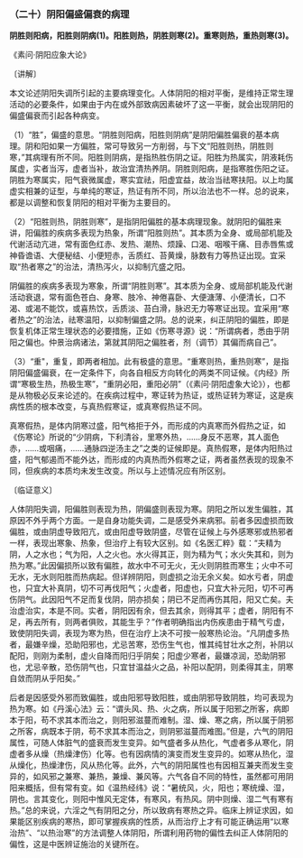 ### （二十）阴阳偏盛偏衰的病理

**阴胜则阳病，阳胜则阴病(1)。阳胜则热，阴胜则寒(2)。重寒则热，重热则寒(3)。**

《素问·阴阳应象大论》

〔讲解〕

本文论述阴阳失调所引起的主要病理变化。人体阴阳的相对平衡，是维持正常生理活动的必要条件，如果由于内在或外部致病因素破坏了这一平衡，就会出现阴阳的偏盛偏衰而引起各种病变。

（1）“胜”，偏盛的意思。“阴胜则阳病，阳胜则阴病”是阴阳偏胜偏衰的基本病理。阴和阳如果一方偏胜，常可导致另一方削弱，与下文“阳胜则热，阴胜则寒，”其病理有所不同。阳胜则阴病，是指热胜伤阴之证。阳胜为热属实，阴液耗伤属虚，实者当泻，虚者当补，故治宜清热养阴。阴胜则阳病，是指寒胜伤阳之证。阴胜为寒属实，阳气衰微属虚，寒实宜祛，阳虚宜益，故治当祛寒扶阳。以上均属虚实相兼的证型，与单纯的寒证，热证有所不同，所以治法也不一样。总的说来，都是以调整和恢复阴阳的相对平衡为主要目的。

（2）“阳胜则热，阴胜则寒”，是指阴阳偏胜的基本病理现象。就阴阳的偏胜来讲，阳偏胜的疾病多表现为热象，所谓“阳胜则热”。其本质为全身、或局部机能及代谢活动亢进，常有面色红赤、发热、潮热、烦躁、口渴、咽喉干痛、目赤唇焦或神昏谵语、大便秘结、小便短赤，舌质红、苔黄燥，脉数有力等热证出现。宜采取“热者寒之”的治法，清热泻火，以抑制亢盛之阳。

阴偏胜的疾病多表现为寒象，所谓“阴胜则寒”。其本质为全身、或局部机能及代谢活动衰退，常有面色苍白、身寒、肢冷、神倦喜卧、大便溏薄、小便清长，口不渴、或渴不能饮，或喜热饮，舌质淡、苔白滑，脉迟无力等寒证出现。宜采用“寒者热之”的治法，祛寒温阳，以抑制偏盛之阴。总的说来，纠正阴阳的偏胜，即是恢复机体正常生理状态的必要措施，正如《伤寒寻源》说：“所谓病者，悉由乎阴阳之偏也。仲景治病诸法，第就其阴阳之偏胜者，剂（调节）其偏而病自己”。

（3）“重"，重复，即两者相加。此有极盛的意思。“重寒则热，重热则寒”，是指阴阳偏盛偏衰，在一定条件下，向各自相反方向转化的两类不同证候。《内经》所谓“寒极生热，热极生寒”，“重阴必阳，重阳必阴”（《素问·阴阳虚象大论》），也都是从物极必反来论述的。在疾病过程中，寒证转为热证，或热证转为寒证，这是疾病性质的根本改变，与真热假寒证，或真寒假热证不同。

真寒假热，是体内阴寒过盛，阳气格拒于外，而形成的内真寒而外假热之证，如《伤寒论》所说的“少阴病，下利清谷，里寒外热，……身反不恶寒，其人面色赤，……或咽痛，……通脉四逆汤主之”之类的证候即是。真热假寒，是体内阳热过盛，阳气郁遏而不能外达，而形成的内真热而外假寒之证，两者虽然表现的现象不同，但疾病的本质均未发生改变。所以与上述情况应有所区别。

〔临证意义〕

人体阴阳失调，阳偏胜则表现为热，阴偏盛则表现为寒。阴阳之所以发生偏胜，其原因不外乎两个方面。一是自身功能失调，二是感受外来病邪。前者多因虚损而致偏胜，或由阴虚导致阳亢，或由阳虚导致阴盛，尽管在证候上与外感寒邪或热邪者一样，表现出寒象、热象，但治疗上有较大区别。如《名医汇粹》载：“夫精为阴，人之水也；气为阳，人之火也。水火得其正，则为精为气；水火失其和，则为热为寒。”此因偏损所以致有偏胜，故水中不可无火，无火则阴胜而寒生；火中不可无水，无水则阳胜而热病起。但详辨阴阳，则虚损之治无余义矣。如水亏者，阴虚也，只宜大补真阴，切不可再伐阳气；火虚者，阳虚也，只宜大补元阳，切不可再伤阴气。此因阳气不足而复伐阴，阴亦损矣；阴已不足而再伤其阳，阳又亡矣。夫治虚治实，本是不同。实者，阴阳因有余，但去其余，则得其平；虚者，阴阳有不足，再去所有，则两者俱败，其能生乎？”作者明确指出内伤疾患由于精气亏虚，致使阴阳失调，表现为寒为热，但在治疗上决不可按一般寒热论治。“凡阴虚多热者，最嫌辛燥，恐助阳邪也，尤忌苦寒，恐伤生气也，惟其纯甘壮水之剂，补阴以配阳，则刚为柔制，虚火自降而阳归乎阴矣；阳虚少寒者，最嫌凉润，恐助阴邪也，尤忌辛散，恐伤阴气也，只宜甘温益火之品，补阳以配阴，则柔得其主，阴寒自敛而阴从乎阳矣。”

后者是因感受外邪而致偏胜，或由阳邪导致阳胜，或由阴邪导致阴胜，均可表现为热为寒。如《丹溪心法》云：“谓头风、热、火之病，所以属于阳邪之所客，病即本于阳，苟不求其本而治之，则阳邪滋蔓而难制。湿、燥、寒之病，所以属于阴邪之所客，病既本于阴，苟不求其本而治之，则阴邪滋蔓而难图。”但是，六气的阴阳属性，可随人体脏气的盛衰而发生变异。如气盛者多从热化，气虚者多从寒化，阴虚者多从燥（热燥津伤）化等。也有因病情的演变而发生变异的。如寒从热化，湿从燥化，热燥津伤，风从热化等。此外，六气的阴阳属性也有因相互兼夹而发生变异的，如风邪之兼寒、兼热，兼燥、兼风等。六气各自不同的特性，虽然都可用阴阳来概括，但有常有变。如《温热经纬》说：“暑统风，火，阳也；寒统燥、湿，阴也。言其变化，则阳中惟风无定体，有寒风，有热风。阴中则燥、湿二气有寒有热。”总的来说，六淫之气有阴阳之分，所以致病有寒热之异。临床上辨证求因，如果能区别疾病的寒热，即可掌握疾病的性质，从而治疗上才有可能正确运用“以寒治热”、“以热治寒”的方法调整人体阴阳，所谓利用药物的偏性去纠正人体阴阳的偏性，这是中医辨证施治的关键所在。
